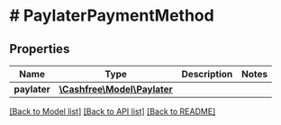 # # PaylaterPaymentMethod

## Properties

Name | Type | Description | Notes
------------ | ------------- | ------------- | -------------
**paylater** | [**\Cashfree\Model\Paylater**](Paylater.md) |  |

[[Back to Model list]](../../README.md#models) [[Back to API list]](../../README.md#endpoints) [[Back to README]](../../README.md)
